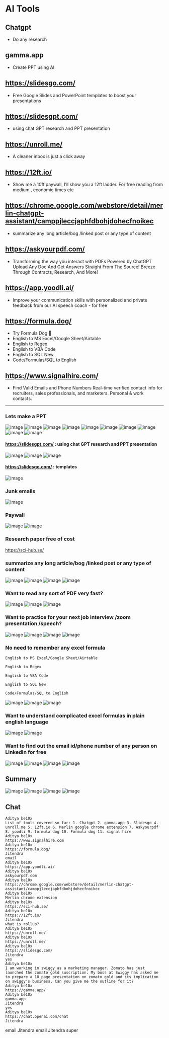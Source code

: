 # AI Tools

## Chatgpt
- Do any research

##  gamma.app
- Create PPT using AI

## https://slidesgo.com/
- Free Google Slides and PowerPoint templates to boost your presentations

## https://slidesgpt.com/ 
- using chat GPT research and PPT presentation

## https://unroll.me/
- A cleaner inbox is just a click away

## https://12ft.io/
- Show me a 10ft paywall, I’ll show you a 12ft ladder. For free reading from medium , economic times etc

## https://chrome.google.com/webstore/detail/merlin-chatgpt-assistant/camppjleccjaphfdbohjdohecfnoikec
-  summarize any long article/bog /linked post or any type of content

## https://askyourpdf.com/
- Transforming the way you interact with PDFs Powered by ChatGPT Upload Any Doc And Get Answers Straight From The Source! Breeze Through Contracts, Research, And More!

## https://app.yoodli.ai/
- Improve your communication skills with personalized and private feedback from our AI speech coach - for free

## https://formula.dog/
- Try Formula Dog 🐶
- English to MS Excel/Google Sheet/Airtable
- English to Regex
- English to VBA Code
- English to SQL New
- Code/Formulas/SQL to English


## https://www.signalhire.com/
- Find Valid Emails and Phone Numbers Real-time verified contact info for recruiters, sales professionals, and marketers. Personal & work contacts.

---

### Lets make a PPT
![image](https://user-images.githubusercontent.com/69948118/234593690-213bf393-e757-4c3e-918f-4e22846a8c62.png)
![image](https://user-images.githubusercontent.com/69948118/234594467-6edeee39-32b1-4027-b6d9-a7e51290c1c5.png)
![image](https://user-images.githubusercontent.com/69948118/234594740-293c7426-bd9e-4920-91f2-5ea065b59b3a.png)
![image](https://user-images.githubusercontent.com/69948118/234595231-27d40c6a-e0c2-44f5-9a65-5cbdd4c7e939.png)
![image](https://user-images.githubusercontent.com/69948118/234595439-e5ee36ff-5008-4662-af70-fbdceb988abc.png)
![image](https://user-images.githubusercontent.com/69948118/234599075-7ce6477c-cc72-4033-9b46-f5d2ec11068c.png)
![image](https://user-images.githubusercontent.com/69948118/234600174-0ea4ce8e-48bc-411b-822c-21b87f32cd56.png)
![image](https://user-images.githubusercontent.com/69948118/234600627-c1c01a2d-c89f-4645-8d50-4f59da1c71ef.png)
![image](https://user-images.githubusercontent.com/69948118/234601773-142f20dd-de34-4e6b-bf7b-df557d5b31d5.png)
![image](https://user-images.githubusercontent.com/69948118/234602599-9697173c-dce6-41fa-8ccb-39e9646b5be1.png)
####  https://slidesgpt.com/  : using chat GPT research and PPT presentation
![image](https://user-images.githubusercontent.com/69948118/234605465-eca2a12e-6887-40aa-bfa5-0de639423772.png)
![image](https://user-images.githubusercontent.com/69948118/234605486-c7139eb7-1b2c-4810-a267-bb17b6a5e040.png)
![image](https://user-images.githubusercontent.com/69948118/234605579-ce6374d9-523d-477f-8724-c9ba2fc443fb.png)

#### https://slidesgo.com/ : templates

![image](https://user-images.githubusercontent.com/69948118/234605693-b20479d0-41a5-4759-9eab-2cf071610a4b.png)

### Junk emails 
![image](https://user-images.githubusercontent.com/69948118/234606008-9718c8ca-6b3c-4051-aeb8-f3e52ed980af.png)

### Paywall
![image](https://user-images.githubusercontent.com/69948118/234607027-88789e9f-3ee5-41eb-a94a-93654643e3b1.png)
![image](https://user-images.githubusercontent.com/69948118/234607514-2760eed7-f3c3-487a-99bb-6711ea6206b4.png)

### Research paper free of cost
https://sci-hub.se/

### summarize any long article/bog /linked post or any type of content
![image](https://user-images.githubusercontent.com/69948118/234609569-8fea3570-2cca-4cde-bf4e-99ad1a41e1d7.png)
![image](https://user-images.githubusercontent.com/69948118/234609811-d3e389c2-c5b0-4ddc-b483-05a6294965f7.png)
![image](https://user-images.githubusercontent.com/69948118/234609991-a8107e1e-b142-4f9c-912f-c7e38570f5dd.png)
![image](https://user-images.githubusercontent.com/69948118/234610713-bac272de-5068-4467-b43c-11f624e9e977.png)

### Want to read any sort of PDF very fast?
![image](https://user-images.githubusercontent.com/69948118/234611992-e4a8d843-d22f-45ed-a803-e821a680e244.png)
![image](https://user-images.githubusercontent.com/69948118/234612170-12fc1045-3e2f-4129-a94b-18c04e08572d.png)
![image](https://user-images.githubusercontent.com/69948118/234612563-770fa9ad-9434-439e-b787-49887c5ed654.png)

### Want to practice for your next job interview /zoom presentation /speech?
![image](https://user-images.githubusercontent.com/69948118/234613182-e89554b5-3fad-4548-9d9c-7ca331353c5a.png)
![image](https://user-images.githubusercontent.com/69948118/234613691-469bb600-13f5-43f0-bd88-ea95799ddbc5.png)
![image](https://user-images.githubusercontent.com/69948118/234614664-778c178b-ddfe-4c1b-afc3-35b30065c67c.png)
![image](https://user-images.githubusercontent.com/69948118/234615121-3046807e-5817-413a-8cca-ffa7bb4a6475.png)

### No need to remember any excel formula 
```
English to MS Excel/Google Sheet/Airtable

English to Regex

English to VBA Code

English to SQL New

Code/Formulas/SQL to English
```

![image](https://user-images.githubusercontent.com/69948118/234617466-251a5916-d744-4dfc-8915-f8ee0e7be675.png)
![image](https://user-images.githubusercontent.com/69948118/234617801-597cd4c6-5ab8-4a57-9fa4-1c8efbe39665.png)
![image](https://user-images.githubusercontent.com/69948118/234618668-8d03682b-c659-47b5-8bae-0ce6390a4414.png)

### Want to understand complicated excel formulas in plain english language
![image](https://user-images.githubusercontent.com/69948118/234619310-522ed573-3021-4d1c-b2dc-ea30186a7072.png)
![image](https://user-images.githubusercontent.com/69948118/234619377-a3fe8982-d580-4979-8ca4-cc8b06b2ef12.png)

### Want to find out the email id/phone number of any person on LinkedIn for free
![image](https://user-images.githubusercontent.com/69948118/234621370-4839a01b-e2f2-452e-9f4b-6b1c258ae420.png)
![image](https://user-images.githubusercontent.com/69948118/234622152-5c9cb480-4a48-4d4a-afc7-c9f96fce31d0.png)
![image](https://user-images.githubusercontent.com/69948118/234622947-304570fd-aaa2-4363-a0f8-b9a5c1999a27.png)
![image](https://user-images.githubusercontent.com/69948118/234623249-8fb56ff8-4075-43f5-890d-9a711997999a.png)


## Summary
![image](https://user-images.githubusercontent.com/69948118/234628708-fdfc5850-a7e5-4dbd-b38a-28f5c43aab5d.png)
![image](https://user-images.githubusercontent.com/69948118/234628888-632f77ed-9411-4b67-9a53-63aabf0030f0.png)
![image](https://user-images.githubusercontent.com/69948118/234629290-70c83226-4c30-47b6-ae74-1899677703fd.png)
![image](https://user-images.githubusercontent.com/69948118/234629671-d354b6dc-4a2f-410b-9d66-bfaedac4c1a6.png)



## Chat
```
Aditya be10x 
List of tools covered so far: 1. Chatgpt 2. gamma.app 3. Slidesgo 4. unroll.me 5. 12ft.io 6. Merlin google chrome extension 7. Askyourpdf 8. yoodli 9. formula dog 10. Formula dog 11. signal hire
Aditya be10x 
https://www.signalhire.com
Aditya be10x 
https://formula.dog/
Jitendra
email
Aditya be10x 
https://app.yoodli.ai/
Aditya be10x 
askyourpdf.com
Aditya be10x 
https://chrome.google.com/webstore/detail/merlin-chatgpt-assistant/camppjleccjaphfdbohjdohecfnoikec
Aditya be10x 
Merlin chrome extension
Aditya be10x 
https://sci-hub.se/
Aditya be10x 
https://12ft.io/
Jitendra
what is rollup?
Aditya be10x 
https://unroll.me/
Aditya be10x 
https://unroll.me/
Aditya be10x 
https://slidesgo.com/
Jitendra
yes
Aditya be10x 
I am working in swiggy as a marketing manager. Zomato has just launched the zomato gold suscription. My boss at Swiggy has asked me to prepare a 10 page presentation on zomato gold and its implication on swiggy's business. Can you give me the outline for it?
Aditya be10x 
https://gamma.app/
Aditya be10x 
gamma.app
Jitendra
yes
Aditya be10x 
https://chat.openai.com/chat
Jitendra
```
email
Jitendra
email
Jitendra
super


